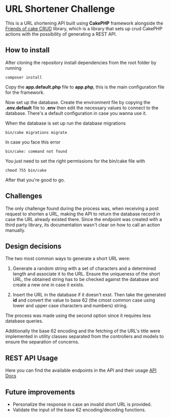 # URL Shortener Challenge

This is a URL shortening API built using **CakePHP** framework alongside the [Friends of cake CRUD](https://github.com/FriendsOfCake/crud) library, which is a library that sets up crud CakePHP actions with the possibility of generating a REST API.

## How to install

After cloning the repository install dependencies from the root folder by running

```
composer install
```

Copy the **app.default.php** file to **app.php**, this is the main configuration file for the framework.

Now set up the database. Create the environment file by copying the **.env.default** file to **.env** then edit the necessary values to connect to the database. There's a default configuration in case you wanna use it.

When the database is set up run the database migrations

```
bin/cake migrations migrate
```

In case you face this error

```
bin/cake: command not found
```

You just need to set the right permissions for the bin/cake file with

```
chmod 755 bin/cake
```

After that you're good to go.

## Challenges

The only challenge found during the process was, when receiving a post request to shorten a URL, making the API to return the database record in case the URL already existed there. Since the endpoint was created with a third party library, its documentation wasn't clear on how to call an action manually.

## Design decisions

The two most common ways to generate a short URL were:

1. Generate a random string with a set of characters and a determined length and associate it to the URL. Ensure the uniqueness of the short URL, the obtained string has to be checked against the database and create a new one in case it exists.

2. Insert the URL in the database if it doesn't exst. Then take the generated **id** and convert the value to base 62 (the cmost common case using lower and upper case characters and numbers) string.

The process was made using the second option since it requires less database queries.

Additionally the base 62 encoding and the fetching of the URL's title were implemented in utility classes separated from the controllers and models to ensure the separation of concerns.

## REST API Usage

Here you can find the available endpoints in the API and their usage [API Docs](APIDOCS.md)

## Future improvements

- Personalize the response in case an invalid short URL is provided.
- Validate the input of the base 62 encoding/decoding functions.
